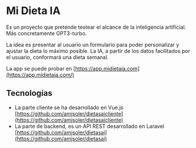 # Mi Dieta IA
Es un proyecto que pretende testear el alcance de la inteligencia artificial. Más concretamente GPT3-turbo.

La idea es presentar al usuario un formulario para poder personalizar y ajustar la dieta lo máximo posible. La IA, a partir de los datos facilitados por el usuario, conformará una dieta semanal.

La app se puede probar en [https://app.midietaia.com](https://app.midietaia.com/)

## Tecnologías

- La parte cliente se ha desarrollado en Vue.js [https://github.com/amjsoler/dietasaicliente](https://github.com/amjsoler/dietasaicliente)
- La parte de backend, es un API REST desarrollado en Laravel [https://github.com/amjsoler/dietasai](https://github.com/amjsoler/dietasai)
